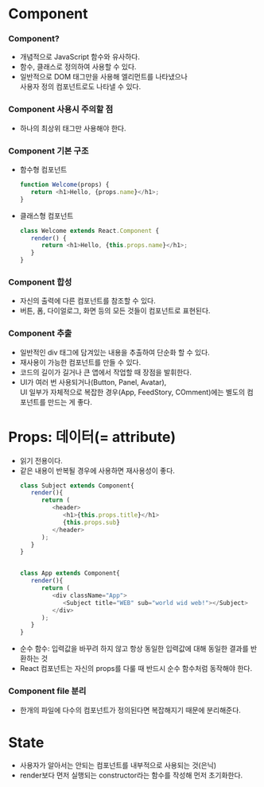 <h1>Component</h1>
<p>
   <h3>Component?</h3>
   <ul>
      <li>개념적으로 JavaScript 함수와 유사하다.</li>
      <li>함수, 클래스로 정의하여 사용할 수 있다.</li>
      <li>일반적으로 DOM 태그만을 사용해 엘리먼트를 나타냈으나<br>
      사용자 정의 컴포넌트로도 나타낼 수 있다.</li>
   </ul>

   <h3>Component 사용시 주의할 점</h3>
   <ul>
      <li>하나의 최상위 태그만 사용해야 한다.</li>
   </ul>

   <h3>Component 기본 구조</h3>
   <ul>
      <li>함수형 컴포넌트</li>
      <!-- `(백틱)을 사용하여 코드블록시 한줄을 띄고 사용한다.
      또한, Ctrl + Shift + v를 사용하여 md 미리보기가 가능하다.
       -->

   ```javascript
   function Welcome(props) {
      return <h1>Hello, {props.name}</h1>;
   }
   ```
   
   <li>클래스형 컴포넌트</li>
   
   ```javascript
   class Welcome extends React.Component {
      render() {
         return <h1>Hello, {this.props.name}</h1>;
      }  
   }
   ```
   </ul>

   <h3>Component 합성</h3>
   <ul>
      <li>자신의 출력에 다른 컴포넌트를 참조할 수 있다.</li>
      <li>버튼, 폼, 다이얼로그, 화면 등의 모든 것들이 컴포넌트로 표현된다.</li>
   </ul>

   <h3>Component 추출</h3>
   <ul>
      <li>일반적인 div 태그에 담겨있는 내용을 추출하여 단순화 할 수 있다.</li>
      <li>재사용이 가능한 컴포넌트를 만들 수 있다.</li>
      <li>코드의 길이가 길거나 큰 앱에서 작업할 때 장점을 발휘한다.</li>
      <li>UI가 여러 번 사용되거나(Button, Panel, Avatar),<br> 
      UI 일부가 자체적으로 복잡한 경우(App, FeedStory, COmment)에는 별도의 컴포넌트를 만드는 게 좋다.</li>
   </ul>

   <h1>Props: 데이터(= attribute)</h1>
   <ul>
      <li>읽기 전용이다.</li>
      <li>같은 내용이 반복될 경우에 사용하면 재사용성이 좋다.</li>

   ```javascript
   class Subject extends Component{
      render(){
         return (
            <header>
               <h1>{this.props.title}</h1>
               {this.props.sub}
            </header>
         );
      }
   }


   class App extends Component{
      render(){
         return (
            <div className="App">
               <Subject title="WEB" sub="world wid web!"></Subject>
            </div>
         );
      }
   }
   ```
   <li>순수 함수: 입력값을 바꾸려 하지 않고 항상 동일한 입력값에 대해 동일한 결과를 반환하는 것</li>
   <li>React 컴포넌트는 자신의 props를 다룰 때 반드시 순수 함수처럼 동작해야 한다.</li>
   </ul>

   <h3>Component file 분리</h3>
   <ul>
      <li>한개의 파일에 다수의 컴포넌트가 정의된다면 복잡해지기 때문에 분리해준다.</li>
   </ul>

   <h1>State</h1>
   <ul>
      <li>사용자가 알아서는 안되는 컴포넌트를 내부적으로 사용되는 것(은닉)</li>
      <li>render보다 먼저 실행되는 constructor라는 함수를 작성해 먼저 초기화한다.</li>
   </ul>  
</p>
